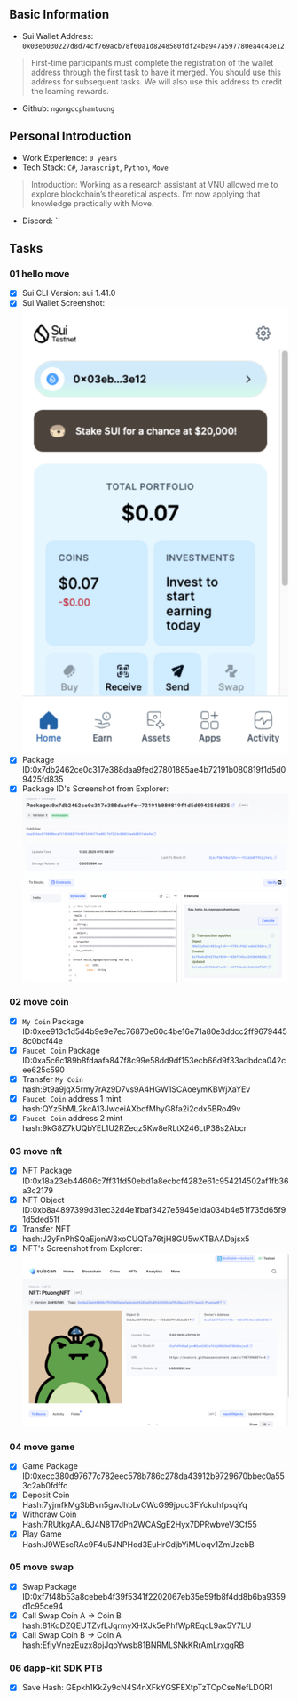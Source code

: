 ## Basic Information
- Sui Wallet Address: `0x03eb030227d8d74cf769acb78f60a1d8248580fdf24ba947a597780ea4c43e12`
> First-time participants must complete the registration of the wallet address through the first task to have it merged. You should use this address for subsequent tasks. We will also use this address to credit the learning rewards.
- Github: `ngongocphamtuong`

## Personal Introduction
- Work Experience: `0 years`
- Tech Stack: `C#`, `Javascript`, `Python`, `Move`
> Introduction: Working as a research assistant at VNU allowed me to explore blockchain’s theoretical aspects. I’m now applying that knowledge practically with Move.
- Discord: ``

## Tasks

### 01 hello move
- [x] Sui CLI Version: sui 1.41.0
- [x] Sui Wallet Screenshot: ![](images/sui_wallet.png)
- [x] Package ID:0x7db2462ce0c317e388daa9fed27801885ae4b72191b080819f1d5d09425fd835
- [x] Package ID's Screenshot from Explorer: ![](images/packageid.png)

### 02 move coin
- [x] `My Coin` Package ID:0xee913c1d5d4b9e9e7ec76870e60c4be16e71a80e3ddcc2ff96794458c0bcf44e
- [x] `Faucet Coin` Package ID:0xa5c6c189b8fdaafa847f8c99e58dd9df153ecb66d9f33adbdca042cee625c590
- [x] Transfer `My Coin` hash:9t9a9jqX5rmy7rAz9D7vs9A4HGW1SCAoeymKBWjXaYEv
- [x] `Faucet Coin` address 1 mint hash:QYz5bML2kcA13JwceiAXbdfMhyG8fa2i2cdx5BRo49v
- [x] `Faucet Coin` address 2 mint hash:9kG8Z7kUQbYEL1U2RZeqz5Kw8eRLtX246LtP38s2Abcr

### 03 move nft
- [x] NFT Package ID:0x18a23eb44606c7ff31fd50ebd1a8ecbcf4282e61c954214502af1fb36a3c2179
- [x] NFT Object ID:0xb8a4897399d31ec32d4e1fbaf3427e5945e1da034b4e51f735d65f91d5ded51f
- [x] Transfer NFT hash:J2yFnPhSQaEjonW3xoCUQTa76tjH8GU5wXTBAADajsx5
- [x] NFT's Screenshot from Explorer: ![](images/nft.png)

### 04 move game
- [x] Game Package ID:0xecc380d97677c782eec578b786c278da43912b9729670bbec0a553c2ab0fdffc
- [x] Deposit Coin Hash:7yjmfkMgSbBvn5gwJhbLvCWcG99jpuc3FYckuhfpsqYq
- [x] Withdraw Coin Hash:7RUtkgAAL6J4N8T7dPn2WCASgE2Hyx7DPRwbveV3Cf55
- [x] Play Game Hash:J9WEscRAc9F4u5JNPHod3EuHrCdjbYiMUoqv1ZmUzebB

### 05 move swap
- [x] Swap Package ID:0xf7f48b53a8cebeb4f39f5341f2202067eb35e59fb8f4dd8b6ba9359d1c95ce94
- [x] Call Swap Coin A -> Coin B hash:81KqDZQEUTZvfLJqrmyXHXJk5ePhfWpREqcL9ax5Y7LU
- [x] Call Swap Coin B -> Coin A hash:EfjyVnezEuzx8pjJqoYwsb81BNRMLSNkKRrAmLrxggRB

### 06 dapp-kit SDK PTB
- [x] Save Hash: GEpkh1KkZy9cN4S4nXFkYGSFEXtpTzTCpCseNefLDQR1